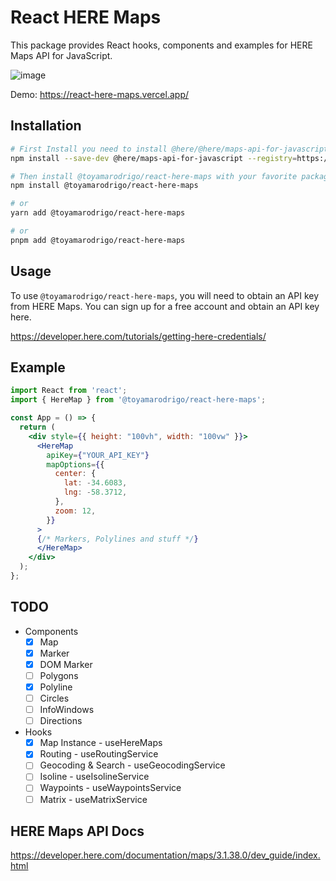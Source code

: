 # React HERE Maps

This package provides React hooks, components and examples for HERE Maps API for JavaScript.

![image](https://user-images.githubusercontent.com/41844101/221454450-4d1128e0-fb35-4385-969d-c7fae5493beb.png)

Demo: <https://react-here-maps.vercel.app/>

## Installation

```bash
# First Install you need to install @here/@here/maps-api-for-javascript
npm install --save-dev @here/maps-api-for-javascript --registry=https://repo.platform.here.com/artifactory/api/npm/maps-api-for-javascript/
```

```bash
# Then install @toyamarodrigo/react-here-maps with your favorite package manager
npm install @toyamarodrigo/react-here-maps

# or
yarn add @toyamarodrigo/react-here-maps

# or
pnpm add @toyamarodrigo/react-here-maps
```

## Usage

To use `@toyamarodrigo/react-here-maps`, you will need to obtain an API key from HERE Maps. You can sign up for a free account and obtain an API key here.

<https://developer.here.com/tutorials/getting-here-credentials/>

## Example

```jsx
import React from 'react';
import { HereMap } from '@toyamarodrigo/react-here-maps';

const App = () => {
  return (
    <div style={{ height: "100vh", width: "100vw" }}>
      <HereMap
        apiKey={"YOUR_API_KEY"}
        mapOptions={{
          center: {
            lat: -34.6083,
            lng: -58.3712,
          },
          zoom: 12,
        }}
      >
      {/* Markers, Polylines and stuff */}
      </HereMap>
    </div>
  );
};
```

## TODO

- Components
  - [x] Map
  - [x] Marker
  - [x] DOM Marker
  - [ ] Polygons
  - [x] Polyline
  - [ ] Circles
  - [ ] InfoWindows
  - [ ] Directions

- Hooks
  - [x] Map Instance - useHereMaps
  - [x] Routing - useRoutingService
  - [ ] Geocoding & Search - useGeocodingService
  - [ ] Isoline - useIsolineService
  - [ ] Waypoints - useWaypointsService
  - [ ] Matrix - useMatrixService

## HERE Maps API Docs

<https://developer.here.com/documentation/maps/3.1.38.0/dev_guide/index.html>
